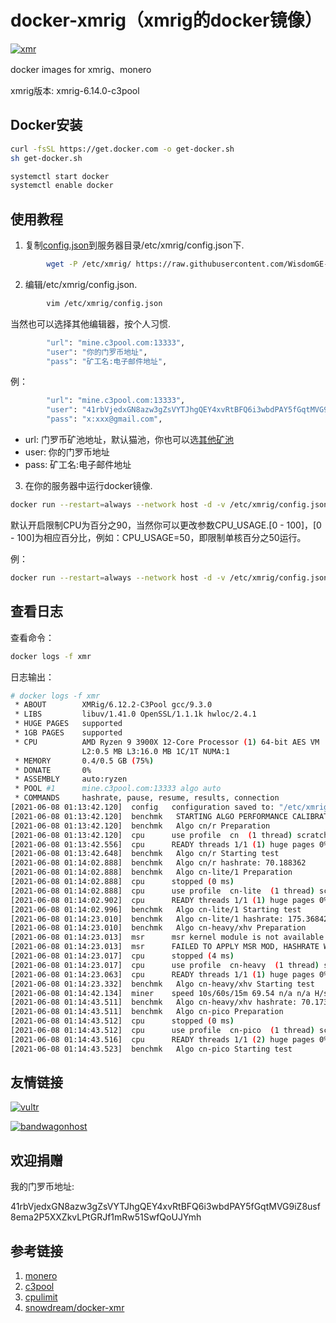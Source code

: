 # docker-xmrig（xmrig的docker镜像）
[![xmr](http://dockeri.co/image/wisdomclouds/xmrig)](https://hub.docker.com/r/wisdomclouds/xmrig)

docker images for xmrig、monero

xmrig版本: xmrig-6.14.0-c3pool

## Docker安装

```bash
curl -fsSL https://get.docker.com -o get-docker.sh
sh get-docker.sh

systemctl start docker 
systemctl enable docker
```

## 使用教程
1. 复制[config.json](https://github.com/WisdomGE-cloud/xmrig-docker/blob/main/config.json)到服务器目录/etc/xmrig/config.json下.
```bash
        wget -P /etc/xmrig/ https://raw.githubusercontent.com/WisdomGE-cloud/docker-xmrig/master/config.json
```

2. 编辑/etc/xmrig/config.json.
```bash
        vim /etc/xmrig/config.json
```
   当然也可以选择其他编辑器，按个人习惯.
```bash
        "url": "mine.c3pool.com:13333",
        "user": "你的门罗币地址",
        "pass": "矿工名:电子邮件地址",
```
   例：
```bash
        "url": "mine.c3pool.com:13333",
        "user": "41rbVjedxGN8azw3gZsVYTJhgQEY4xvRtBFQ6i3wbdPAY5fGqtMVG9iZ8usf8ema2P5XXZkvLPtGRJf1mRw51SwfQoUJYmh",
        "pass": "x:xxx@gmail.com",
```

* url: 门罗币矿池地址，默认猫池，你也可以选[其他矿池](https://monero.org/services/mining-pools/)
* user: 你的门罗币地址
* pass: 矿工名:电子邮件地址

3. 在你的服务器中运行docker镜像.

```bash
docker run --restart=always --network host -d -v /etc/xmrig/config.json:/etc/xmrig/config.json --name xmr wisdomclouds/xmrig
```

默认开启限制CPU为百分之90，当然你可以更改参数CPU_USAGE.[0 - 100]，[0 - 100]为相应百分比，例如：CPU_USAGE=50，即限制单核百分之50运行。

例：

```bash
docker run --restart=always --network host -d -v /etc/xmrig/config.json:/etc/xmrig/config.json -e CPU_USAGE=100 --name xmr wisdomclouds/xmrig
```

## 查看日志

查看命令：

```bash
docker logs -f xmr
```

日志输出：

```bash
# docker logs -f xmr
 * ABOUT        XMRig/6.12.2-C3Pool gcc/9.3.0
 * LIBS         libuv/1.41.0 OpenSSL/1.1.1k hwloc/2.4.1
 * HUGE PAGES   supported
 * 1GB PAGES    supported
 * CPU          AMD Ryzen 9 3900X 12-Core Processor (1) 64-bit AES VM
                L2:0.5 MB L3:16.0 MB 1C/1T NUMA:1
 * MEMORY       0.4/0.5 GB (75%)
 * DONATE       0%
 * ASSEMBLY     auto:ryzen
 * POOL #1      mine.c3pool.com:13333 algo auto
 * COMMANDS     hashrate, pause, resume, results, connection
[2021-06-08 01:13:42.120]  config   configuration saved to: "/etc/xmrig/config.json"
[2021-06-08 01:13:42.120]  benchmk   STARTING ALGO PERFORMANCE CALIBRATION (with 20 seconds round) 
[2021-06-08 01:13:42.120]  benchmk   Algo cn/r Preparation 
[2021-06-08 01:13:42.120]  cpu      use profile  cn  (1 thread) scratchpad 2048 KB
[2021-06-08 01:13:42.556]  cpu      READY threads 1/1 (1) huge pages 0% 0/1 memory 2048 KB (436 ms)
[2021-06-08 01:13:42.648]  benchmk   Algo cn/r Starting test 
[2021-06-08 01:14:02.888]  benchmk   Algo cn/r hashrate: 70.188362 
[2021-06-08 01:14:02.888]  benchmk   Algo cn-lite/1 Preparation 
[2021-06-08 01:14:02.888]  cpu      stopped (0 ms)
[2021-06-08 01:14:02.888]  cpu      use profile  cn-lite  (1 thread) scratchpad 1024 KB
[2021-06-08 01:14:02.902]  cpu      READY threads 1/1 (1) huge pages 0% 0/1 memory 1024 KB (14 ms)
[2021-06-08 01:14:02.996]  benchmk   Algo cn-lite/1 Starting test 
[2021-06-08 01:14:23.010]  benchmk   Algo cn-lite/1 hashrate: 175.368421 
[2021-06-08 01:14:23.010]  benchmk   Algo cn-heavy/xhv Preparation 
[2021-06-08 01:14:23.013]  msr      msr kernel module is not available
[2021-06-08 01:14:23.013]  msr      FAILED TO APPLY MSR MOD, HASHRATE WILL BE LOW
[2021-06-08 01:14:23.017]  cpu      stopped (4 ms)
[2021-06-08 01:14:23.017]  cpu      use profile  cn-heavy  (1 thread) scratchpad 4096 KB
[2021-06-08 01:14:23.063]  cpu      READY threads 1/1 (1) huge pages 0% 0/2 memory 4096 KB (46 ms)
[2021-06-08 01:14:23.332]  benchmk   Algo cn-heavy/xhv Starting test 
[2021-06-08 01:14:42.134]  miner    speed 10s/60s/15m 69.54 n/a n/a H/s max 70.05 H/s
[2021-06-08 01:14:43.511]  benchmk   Algo cn-heavy/xhv hashrate: 70.173593 
[2021-06-08 01:14:43.511]  benchmk   Algo cn-pico Preparation 
[2021-06-08 01:14:43.512]  cpu      stopped (0 ms)
[2021-06-08 01:14:43.512]  cpu      use profile  cn-pico  (1 thread) scratchpad 256 KB
[2021-06-08 01:14:43.516]  cpu      READY threads 1/1 (2) huge pages 0% 0/1 memory 512 KB (4 ms)
[2021-06-08 01:14:43.523]  benchmk   Algo cn-pico Starting test 
```

## 友情链接

[![vultr](https://www.vultr.com/media/banners/banner_728x90.png)](https://www.vultr.com/?ref=8777656-6G)

[![bandwagonhost](https://bwh88.net/templates/organicbandwagon/images/banner1.jpg)](https://bwh88.net/aff.php?aff=60603)

## 欢迎捐赠

我的门罗币地址:

41rbVjedxGN8azw3gZsVYTJhgQEY4xvRtBFQ6i3wbdPAY5fGqtMVG9iZ8usf8ema2P5XXZkvLPtGRJf1mRw51SwfQoUJYmh

## 参考链接

1. [monero](https://web.getmonero.org/)
1. [c3pool](https://c3pool.com/#/dashboard)
1. [cpulimit](https://github.com/opsengine/cpulimit/)
1. [snowdream/docker-xmr](https://github.com/snowdream/docker-xmr)

